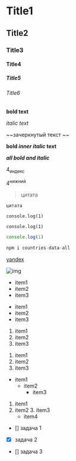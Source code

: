 <!-- Titles -->
# Title1
## Title2
### Title3
#### Title4
##### Title5
###### Title6

<!-- Text -->
**bold text**

*italic text*

~~зачеркнутый текст ~~

**bold _inner italic_ text**

***all bold and italic***

4<sub>индекс</sub>

4<sup>нижний</sup>

<!-- Выделение текста -->
> цитата

`цитата`


<!-- Выделение текта или кода в отдельный блок -->
```
console.log(1)
```
<!-- или -->
    console.log(1)

<!-- Добавить подсветку синтаксиса, можно указывать любой язык -->
```js
console.log(1)
```
```js
npm i countries-data-all
```

<!-- Ссылки -->
[yandex](https://yandex.ru/)

<!-- картинки -->
![img](https://myoctocat.com/assets/images/base-octocat.svg)
<!-- для ссылок на изображения в том же репозитории надо использовать относительные ссылки вместо абсолютных -->


<!-- списки -->
- item1
- item2
- item3

* item1
* item2
* item3

1. item1
2. item2
3. item3

1) item1
2) item2
3) item3

<!-- Вложенные списки -->
- item1
  - item2
    - item3

1. item1
  2. item2
    3. item3
      - item4

<!-- список задач -->

- [] задача 1
- [x] задача 2
- [] задача 3
